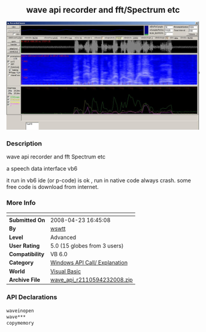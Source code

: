 ﻿<div align="center">

## wave api recorder and fft/Spectrum etc

<img src="PIC2008423212305305.jpg">
</div>

### Description

wave api recorder and fft Spectrum etc

a speech data interface vb6

it run in vb6 ide (or p-code) is ok , run in native code always crash. some free code is download from internet.
 
### More Info
 


<span>             |<span>
---                |---
**Submitted On**   |2008-04-23 16:45:08
**By**             |[wswtt](https://github.com/Planet-Source-Code/PSCIndex/blob/master/ByAuthor/wswtt.md)
**Level**          |Advanced
**User Rating**    |5.0 (15 globes from 3 users)
**Compatibility**  |VB 6\.0
**Category**       |[Windows API Call/ Explanation](https://github.com/Planet-Source-Code/PSCIndex/blob/master/ByCategory/windows-api-call-explanation__1-39.md)
**World**          |[Visual Basic](https://github.com/Planet-Source-Code/PSCIndex/blob/master/ByWorld/visual-basic.md)
**Archive File**   |[wave\_api\_r2110594232008\.zip](https://github.com/Planet-Source-Code/wswtt-wave-api-recorder-and-fft-spectrum-etc__1-70452/archive/master.zip)

### API Declarations

```
waveinopen
wave***
copymemory
```





